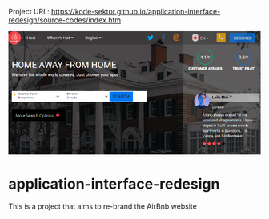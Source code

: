 Project URL: https://kode-sektor.github.io/application-interface-redesign/source-codes/index.htm

<img src="source-codes/assets/images/airbnb-redesign.png" alt="airbnb redesign" />

# application-interface-redesign

This is a project that aims to re-brand the AirBnb website 
